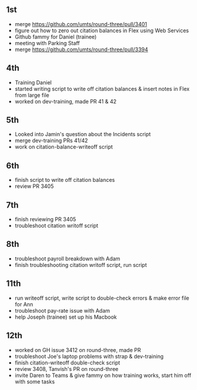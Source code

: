 ## 1st
  - merge https://github.com/umts/round-three/pull/3401
  - figure out how to zero out citation balances in Flex using Web Services
  - Github fammy for Daniel (trainee)
  - meeting with Parking Staff
  - merge https://github.com/umts/round-three/pull/3394
## 4th
  - Training Daniel
  - started writing script to write off citation balances & insert notes in Flex from large file
  - worked on dev-training, made PR 41 & 42
## 5th
  - Looked into Jamin's question about the Incidents script
  - merge dev-training PRs 41/42
  - work on citation-balance-writeoff script
## 6th
  - finish script to write off citation balances
  - review PR 3405
## 7th
  - finish reviewing PR 3405
  - troubleshoot citation writoff script
## 8th
  - troubleshoot payroll breakdown with Adam
  - finish troubleshooting citation writoff script, run script
## 11th
  - run writeoff script, write script to double-check errors & make error file for Ann
  - troubleshoot pay-rate issue with Adam
  - help Joseph (trainee) set up his Macbook
## 12th
  - worked on GH issue 3412 on round-three, made PR
  - troubleshoot Joe's laptop problems with strap & dev-training
  - finish citation-writeoff double-check script
  - review 3408, Tanvish's PR on round-three
  - invite Daren to Teams & give fammy on how training works, start him off with some tasks
